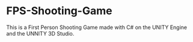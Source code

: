 # FPS-Shooting-Game
This is a First Person Shooting Game made with C# on the UNITY Engine and the UNNITY 3D Studio.
